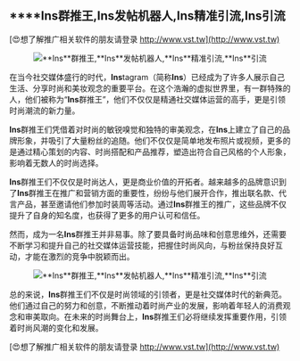 ## ****Ins**群推王,**Ins**发帖机器人,**Ins**精准引流,**Ins**引流**

[😍想了解推广相关软件的朋友请登录 http://www.vst.tw](http://www.vst.tw)

 <center><img src="https://vst.tw/MP4/tuiguang/png/6.png" alt="**Ins**群推王,**Ins**发帖机器人,**Ins**精准引流,**Ins**引流"></center>

在当今社交媒体盛行的时代，**Ins**tagram（简称**Ins**）已经成为了许多人展示自己生活、分享时尚和美妆观念的重要平台。在这个浩瀚的虚拟世界里，有一群特殊的人，他们被称为“**Ins**群推王”，他们不仅仅是精通社交媒体运营的高手，更是引领时尚潮流的新力量。

**Ins**群推王们凭借着对时尚的敏锐嗅觉和独特的审美观念，在**Ins**上建立了自己的品牌形象，并吸引了大量粉丝的追随。他们不仅仅是简单地发布照片或视频，更多的是通过精心策划的内容、时尚搭配和产品推荐，塑造出符合自己风格的个人形象，影响着无数人的时尚选择。

**Ins**群推王们不仅仅是时尚达人，更是商业价值的开拓者。越来越多的品牌意识到了**Ins**群推王在推广和营销方面的重要性，纷纷与他们展开合作，推出联名款、代言产品，甚至邀请他们参加时装周等活动。通过**Ins**群推王的推广，这些品牌不仅提升了自身的知名度，也获得了更多的用户认可和信任。

然而，成为一名**Ins**群推王并非易事。除了要具备时尚品味和创意思维外，还需要不断学习和提升自己的社交媒体运营技能，把握住时尚风向，与粉丝保持良好互动，才能在激烈的竞争中脱颖而出。

 <center><img src="https://vst.tw/MP4/tuiguang/png/4.png" alt="**Ins**群推王,**Ins**发帖机器人,**Ins**精准引流,**Ins**引流"></center>

总的来说，**Ins**群推王们不仅是时尚领域的引领者，更是社交媒体时代的新典范。他们通过自己的努力和创意，不断推动着时尚产业的发展，影响着年轻人的消费观念和审美取向。在未来的时尚舞台上，**Ins**群推王们必将继续发挥重要作用，引领着时尚风潮的变化和发展。

[😍想了解推广相关软件的朋友请登录 http://www.vst.tw](http://www.vst.tw)



